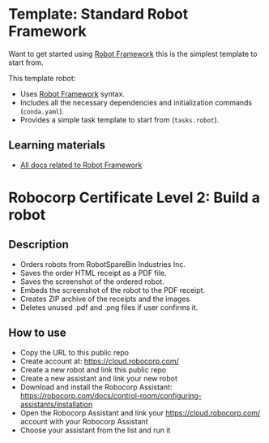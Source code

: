 # Template: Standard Robot Framework

Want to get started using [Robot Framework](https://robocorp.com/docs/languages-and-frameworks/robot-framework/basics) this is the simplest template to start from.

This template robot:

- Uses [Robot Framework](https://robocorp.com/docs/languages-and-frameworks/robot-framework/basics) syntax.
- Includes all the necessary dependencies and initialization commands (`conda.yaml`).
- Provides a simple task template to start from (`tasks.robot`).

## Learning materials

- [All docs related to Robot Framework](https://robocorp.com/docs/languages-and-frameworks/robot-framework)

# Robocorp Certificate Level 2: Build a robot

## Description
* Orders robots from RobotSpareBin Industries Inc.
* Saves the order HTML receipt as a PDF file.
* Saves the screenshot of the ordered robot.
* Embeds the screenshot of the robot to the PDF receipt.
* Creates ZIP archive of the receipts and the images.
* Deletes unused .pdf and .png files if user confirms it.

## How to use
* Copy the URL to this public repo
* Create account at: https://cloud.robocorp.com/
* Create a new robot and link this public repo
* Create a new assistant and link your new robot
* Download and install the Robocorp Assistant: https://robocorp.com/docs/control-room/configuring-assistants/installation
* Open the Robocorp Assistant and link your https://cloud.robocorp.com/ account with your Robocorp Assistant
* Choose your assistant from the list and run it